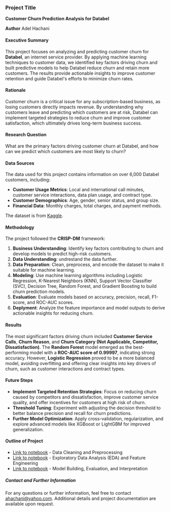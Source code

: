 ### Project Title
**Customer Churn Prediction Analysis for Databel**

**Author**
Adel Hachani

#### Executive Summary
This project focuses on analyzing and predicting customer churn for **Databel**, an internet service provider. By applying machine learning techniques to customer data, we identified key factors driving churn and built predictive models to help Databel reduce churn and retain more customers. The results provide actionable insights to improve customer retention and guide Databel's efforts to minimize churn rates.

#### Rationale
Customer churn is a critical issue for any subscription-based business, as losing customers directly impacts revenue. By understanding why customers leave and predicting which customers are at risk, Databel can implement targeted strategies to reduce churn and improve customer satisfaction, which ultimately drives long-term business success.

#### Research Question
What are the primary factors driving customer churn at Databel, and how can we predict which customers are most likely to churn?

#### Data Sources
The data used for this project contains information on over 6,000 Databel customers, including:
- **Customer Usage Metrics**: Local and international call minutes, customer service interactions, data plan usage, and contract type.
- **Customer Demographics**: Age, gender, senior status, and group size.
- **Financial Data**: Monthly charges, total charges, and payment methods.

The dataset is from [Kaggle](https://www.kaggle.com/datasets/yichienchong/databel-telecom-customer-churn-dataset/data).

#### Methodology
The project followed the **CRISP-DM** framework:
1. **Business Understanding**: Identify key factors contributing to churn and develop models to predict high-risk customers.
2. **Data Understanding**: undrestand the data further.
3. **Data Preparation**: Clean, preprocess, and encode the dataset to make it suitable for machine learning.
4. **Modeling**: Use machine learning algorithms including Logistic Regression, K-Nearest Neighbors (KNN), Support Vector Classifier (SVC), Decision Tree, Random Forest, and Gradient Boosting to build churn prediction models.
5. **Evaluation**: Evaluate models based on accuracy, precision, recall, F1-score, and ROC-AUC scores.
6. **Deplyment**: Analyze the feature importance and model outputs to derive actionable insights for reducing churn.

#### Results
The most significant factors driving churn included **Customer Service Calls**, **Churn Reason**, and **Churn Category (Not Applicable, Competitor, Dissatisfaction)**. The **Random Forest** model emerged as the best-performing model with a **ROC-AUC score of 0.99997**, indicating strong accuracy. However, **Logistic Regression** proved to be a more balanced model, avoiding overfitting and offering clear insights into key drivers of churn, such as customer interactions and contract types.

#### Future Steps
- **Implement Targeted Retention Strategies**: Focus on reducing churn caused by competitors and dissatisfaction, improve customer service quality, and offer incentives for customers at high risk of churn.
- **Threshold Tuning**: Experiment with adjusting the decision threshold to better balance precision and recall for churn predictions.
- **Further Model Optimization**: Apply cross-validation, regularization, and explore advanced models like XGBoost or LightGBM for improved generalization.

#### Outline of Project

- [Link to notebook](https://github.com/ahachani/Final_Capstone_Chap24/blob/main/prompt_24_1_final_v1.ipynb) - Data Cleaning and Preprocessing
- [Link to notebook](https://github.com/ahachani/Final_Capstone_Chap24/blob/main/prompt_24_1_final_v1.ipynb) - Exploratory Data Analysis (EDA) and Feature Engineering
- [Link to notebook](https://github.com/ahachani/Final_Capstone_Chap24/blob/main/prompt_24_1_final_v1.ipynb) - Model Building, Evaluation, and Interpretation

##### Contact and Further Information
For any questions or further information, feel free to contact ahachani@yahoo.com. Additional details and project documentation are available upon request.
